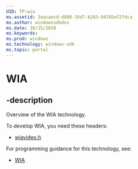 ```yaml
---
UID: TP:wia
ms.assetid: 3aacaecd-d808-35d7-b283-04705ef2fdca
ms.author: windowssdkdev
ms.date: 10/15/2018
ms.keywords: 
ms.prod: windows
ms.technology: windows-sdk
ms.topic: portal
---
```


# WIA

## -description

Overview of the WIA technology.

To develop WIA, you need these headers:

 * [wiavideo.h](../wiavideo/index.md)

For programming guidance for this technology, see:
* [WIA](/windows/desktop/wia)

